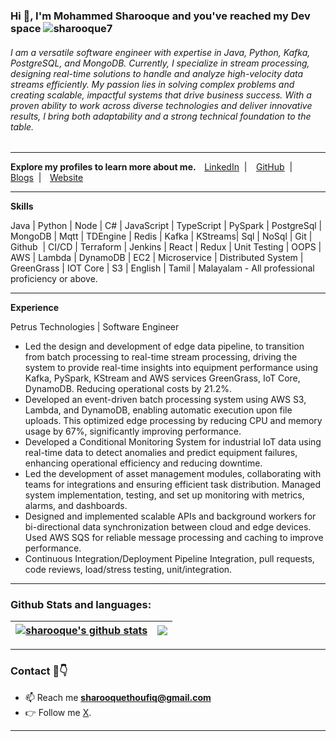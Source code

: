 <h3 align='left' id="hi-i-m-mohammed-sharooque-sharooque7-https-komarev-com-ghpvc-username-sharooque7-label-profile-20views-color-0e75b6-style-flat-">Hi 👋, I&#39;m Mohammed Sharooque and you've reached my Dev space <img src="https://komarev.com/ghpvc/?username=sharooque7&amp;label=Profile%20views&amp;color=0e75b6&amp;style=flat" alt="sharooque7"></h3>

###### I am a versatile software engineer with expertise in Java, Python, Kafka, PostgreSQL, and MongoDB. Currently, I specialize in stream processing, designing real-time solutions to handle and analyze high-velocity data streams efficiently. My passion lies in solving complex problems and creating scalable, impactful systems that drive business success. With a proven ability to work across diverse technologies and deliver innovative results, I bring both adaptability and a strong technical foundation to the table.

---
<html>
  <body class="c35 doc-content">
    <p class="c34">
      <span
 class="c4 c15"><b>Explore my profiles to learn more about me.</b> </span
      ><span
        style="
          overflow: hidden;
          display: inline-block;
          margin: 0px 0px;
          border: 0px solid #000000;
          transform: rotate(0rad) translateZ(0px);
          -webkit-transform: rotate(0rad) translateZ(0px);
          width: 9.6px;
          height: 9.6px;
        "
        ><img
          alt=""
          src="images/image5.png"
          style="
            width: 9.6px;
            height: 9.6px;
            margin-left: 0px;
            margin-top: 0px;
            transform: rotate(0rad) translateZ(0px);
            -webkit-transform: rotate(0rad) translateZ(0px);
          "
          title="" /></span
      ><span class="c17 c4"
        ><a
          class="c14"
          href="https://www.google.com/url?q=https://www.linkedin.com/in/sharooque11/&amp;sa=D&amp;source=editors&amp;ust=1740678159342821&amp;usg=AOvVaw3qNgTgAaqaZtlG6A80i1UX"
          >LinkedIn</a
        ></span
      ><span class="c6">&nbsp;</span><span class="c6">&nbsp;| </span
      ><span
        style="
          overflow: hidden;
          display: inline-block;
          margin: 0px 0px;
          border: 0px solid #000000;
          transform: rotate(0rad) translateZ(0px);
          -webkit-transform: rotate(0rad) translateZ(0px);
          width: 10.56px;
          height: 10.56px;
        "
        ><img
          alt=""
          src="images/image4.png"
          style="
            width: 10.56px;
            height: 10.56px;
            margin-left: 0px;
            margin-top: 0px;
            transform: rotate(0rad) translateZ(0px);
            -webkit-transform: rotate(0rad) translateZ(0px);
          "
          title="" /></span
      ><span class="c4 c17"
        ><a
          class="c14"
          href="https://www.google.com/url?q=https://github.com/sharooque7&amp;sa=D&amp;source=editors&amp;ust=1740678159342993&amp;usg=AOvVaw2IC-Az_4wyTdfzQsoy6urS"
          >GitHub</a
        ></span
      ><span class="c6">&nbsp;</span><span class="c6">&nbsp;| </span
      ><span
        style="
          overflow: hidden;
          display: inline-block;
          margin: 0px 0px;
          border: 0px solid #000000;
          transform: rotate(0rad) translateZ(0px);
          -webkit-transform: rotate(0rad) translateZ(0px);
          width: 9.6px;
          height: 10.08px;
        "
        ><img
          alt=""
          src="images/image1.png"
          style="
            width: 9.6px;
            height: 9.58px;
            margin-left: 0px;
            margin-top: 0.25px;
            transform: rotate(0rad) translateZ(0px);
            -webkit-transform: rotate(0rad) translateZ(0px);
          "
          title="" /></span
      ><span class="c17 c4"
        ><a
          class="c14"
          href="https://www.google.com/url?q=https://sharooque.hashnode.dev/&amp;sa=D&amp;source=editors&amp;ust=1740678159343140&amp;usg=AOvVaw04Nj0GUeSAztCk-KCt1549"
          >Blogs</a
        ></span
      ><span class="c6">&nbsp;</span><span class="c6">&nbsp;| </span
      ><span
        style="
          overflow: hidden;
          display: inline-block;
          margin: 0px 0px;
          border: 0px solid #000000;
          transform: rotate(0rad) translateZ(0px);
          -webkit-transform: rotate(0rad) translateZ(0px);
          width: 9.6px;
          height: 9.6px;
        "
        ><img
          alt=""
          src="images/image3.png"
          style="
            width: 9.6px;
            height: 9.6px;
            margin-left: 0px;
            margin-top: 0px;
            transform: rotate(0rad) translateZ(0px);
            -webkit-transform: rotate(0rad) translateZ(0px);
          "
          title="" /></span
      ><span class="c17 c13 c26"
        ><a
          class="c14"
          href="https://www.google.com/url?q=https://mosharooque.netlify.app/&amp;sa=D&amp;source=editors&amp;ust=1740678159343299&amp;usg=AOvVaw1A78YLAmrxLxF2qg9MsPQe"
          >Website</a
        ></span
      >
    </p>
  <hr>
    <p class="c5"><span class="c8 c6"></span></p>
    <p class="c24"><span class="c8 c11"><b>Skills</b></span></p>
    <p class="c5"><span class="c7 c6"></span></p>
    <p class="c21">
      <span class="c6 c29"
        >Java | Python | Node | C# | JavaScript | TypeScript | PySpark |
        PostgreSql | MongoDB | Mqtt | TDEngine | Redis | Kafka | KStreams| Sql |
        NoSql | Git | Github &nbsp;| CI/CD | Terraform | Jenkins | React | Redux
        | Unit Testing | OOPS | AWS | Lambda | DynamoDB | EC2 | Microservice |
        Distributed System | GreenGrass | IOT Core | S3 | English | Tamil |
        Malayalam - All professional proficiency or above.</span
      ><span class="c12 c27">&nbsp;</span>
    </p>
    <hr>
    <p class="c5 c33"><span class="c6 c7"></span></p>
    <p class="c31"><span class="c8 c11"><b>Experience</b></span></p>
    <p class="c5"><span class="c18 c11 c13 c23"></span></p>
    <p class="c21">
      <span class="c11 c13">Petrus Technologies</span
      ><span class="c4">&nbsp;| Software Engineer</span>
<!--       <span class="c4 c9">Coimbatore, TamilNadu</span
      ><span class="c4 c9">&nbsp;| </span
      ><span class="c4 c18 c9">09.2023 - Current</span> -->
    </p>
    <p class="c5"><span class="c0"></span></p>
    <ul class="c30 lst-kix_hrmxz9s5ys55-0 start">
      <li class="c2 li-bullet-0">
        <span class="c7 c6"
          >Led the design and development of edge data pipeline, to transition
          from batch processing to real-time stream processing, driving the
          system to provide real-time insights into equipment performance using
          Kafka, PySpark, KStream and AWS services GreenGrass, IoT Core,
          DynamoDB. Reducing operational costs by 21.2%.</span
        >
      </li>
      <li class="c2 li-bullet-0">
        <span class="c7 c6"
          >Developed an event-driven batch processing system using AWS S3,
          Lambda, and DynamoDB, enabling automatic execution upon file uploads.
          This optimized edge processing by reducing CPU and memory usage by
          67%, significantly improving performance.</span
        >
      </li>
      <li class="c2 li-bullet-0">
        <span class="c3"
          >Developed a Conditional Monitoring System for industrial IoT data
          using real-time data to detect anomalies and predict equipment
          failures, enhancing operational efficiency and reducing
          downtime.</span
        >
      </li>
      <li class="c2 li-bullet-0">
        <span class="c7 c6"
          >Led the development of asset management modules, collaborating with
          teams for integrations and ensuring efficient task distribution.
          Managed system implementation, testing, and set up monitoring with
          metrics, alarms, and dashboards.</span
        >
      </li>
      <li class="c2 li-bullet-0">
        <span class="c6 c29"
          >Designed and implemented scalable APIs and background workers for
          bi-directional data synchronization between cloud and edge devices.
          Used AWS SQS for reliable message processing and caching to improve
          performance.</span
        >
      </li>
      <li class="c2 li-bullet-0">
        <span class="c28"
          >Continuous Integration/Deployment Pipeline Integration, pull
          requests, code reviews, load/stress testing, unit/integration.</span
        >
      </li>
    </ul>
  </body>
</html>

<hr>

### Github Stats and languages:

| [![sharooque's github stats](https://github-readme-stats.vercel.app/api?username=sharooque7&show_icons=true&include_all_commits=true&theme=buefy&hide_border=true)](https://github.com/sharooque7/github-readme-stats) | [![](https://github-readme-stats.vercel.app/api/top-langs/?username=sharooque7&layout=compact&theme=buefy&hide_border=true)](https://github.com/sharooque7/github-readme-stats) |
| ---------------------------------------------------------------------------------------------------------------------------------------------------------------------------------------------------------------------- | ------------------------------------------------------------------------------------------------------------------------------------------------------------------------------- |

<hr>

### Contact :iphone::point_down:

- 📫 Reach me **sharooquethoufiq@gmail.com**
- :point_right: Follow me [X](https://twitter.com/mosharooque).

---

